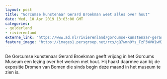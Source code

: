 ```yaml
---
layout: post
title: "Gorcumse kunstenaar Gerard Broekman weet alles over hout"
date: Wed, 10 Apr 2019 13:03:00 GMT
categories: 
- gelderland 
- rivierenland 
externe_link: "https://www.ad.nl/rivierenland/gorcumse-kunstenaar-gerard-broekman-weet-alles-over-hout~a8808966/"
feature_image: "https://images1.persgroep.net/rcs/gQ7wmn9Ys_FzP3WVW1wM2D6eT6U/diocontent/145232476/_fitwidth/400/?appId=21791a8992982cd8da851550a453bd7f&quality=0.7"
---
```


De Gorcumse kunstenaar Gerard Broekman geeft vrijdag in het Gorcums Museum een lezing over het werken met hout. Hij haakt daarmee aan bij de expositie Dromen van Bomen die sinds begin deze maand in het museum te zien is.
